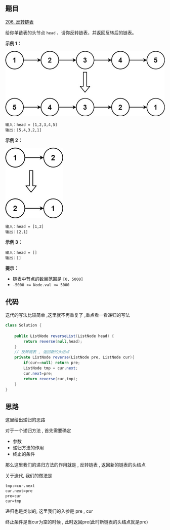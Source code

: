 ## 题目

[206. 反转链表](https://leetcode.cn/problems/reverse-linked-list/)

给你单链表的头节点 `head` ，请你反转链表，并返回反转后的链表。

 

**示例 1：**

![img](assets/rev1ex1.jpg)

```
输入：head = [1,2,3,4,5]
输出：[5,4,3,2,1]
```

**示例 2：**

![img](assets/rev1ex2.jpg)

```
输入：head = [1,2]
输出：[2,1]
```

**示例 3：**

```
输入：head = []
输出：[]
```

 

**提示：**

- 链表中节点的数目范围是 `[0, 5000]`
- `-5000 <= Node.val <= 5000`

## 代码

迭代的写法比较简单 ,这里就不再重复了  ,重点看一看递归的写法

```java
class Solution {
    
    public ListNode reverseList(ListNode head) {
        return reverse(null,head);
    }
    // 反转链表 , 返回新的头结点
    private ListNode reverse(ListNode pre, ListNode cur){
        if(cur==null) return pre;
        ListNode tmp = cur.next;
        cur.next=pre;
        return reverse(cur,tmp);
    }
}
```

## 思路

这里给出递归的思路

对于一个递归方法 , 首先需要确定

- 参数
- 递归方法的作用
- 终止的条件

那么这里我们的递归方法的作用就是 , 反转链表 , 返回新的链表的头结点

关于迭代, 我们的做法是

```
tmp:=cur.next
cur.next=pre
pre=cur
cur=tmp
```

递归也是类似的, 这里我们的入参是 pre , cur 

终止条件是当cur为空的时候 , 此时返回pre(此时新链表的头结点就是pre)